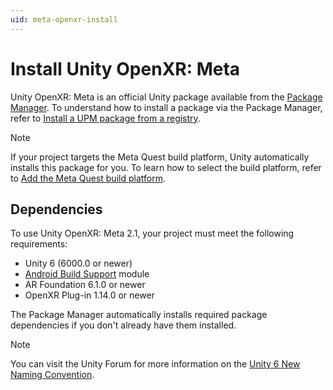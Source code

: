 ```yaml
---
uid: meta-openxr-install
---
```

# Install Unity OpenXR: Meta

Unity OpenXR: Meta is an official Unity package available from the [Package Manager](https://docs.unity3d.com/6000.0/Documentation/Manual/upm-ui.html). To understand how to install a package via the Package Manager, refer to [Install a UPM package from a registry](https://docs.unity3d.com/6000.0/Documentation/Manual/upm-ui-install.html).

> [!NOTE]
> If your project targets the Meta Quest build platform, Unity automatically installs this package for you. To learn how to select the build platform, refer to [Add the Meta Quest build platform](xref:meta-openxr-project-settings#build-platform).

## Dependencies

To use Unity OpenXR: Meta 2.1, your project must meet the following requirements:

* Unity 6 (6000.0 or newer)
* [Android Build Support](xref:um-android-install-dependencies) module
* AR Foundation 6.1.0 or newer
* OpenXR Plug-in 1.14.0 or newer

The Package Manager automatically installs required package dependencies if you don't already have them installed.

> [!NOTE]
> You can visit the Unity Forum for more information on the [Unity 6 New Naming Convention](https://discussions.unity.com/t/unity-6-new-naming-convention/942214).
